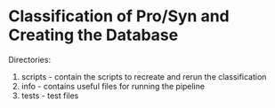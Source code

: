 # Classification of Pro/Syn and Creating the Database 

Directories:
1. scripts - contain the scripts to recreate and rerun the classification
2. info - contains useful files for running the pipeline
3. tests - test files
